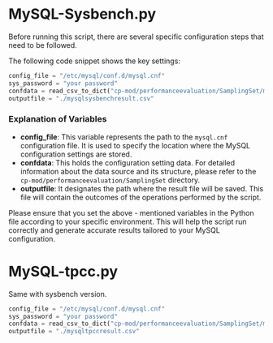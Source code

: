 # MySQL-Sysbench.py

Before running this script, there are several specific configuration steps that need to be followed.

The following code snippet shows the key settings:

```python
config_file = "/etc/mysql/conf.d/mysql.cnf"
sys_password = "your password"
confdata = read_csv_to_dict("cp-mod/performanceevaluation/SamplingSet/mysqltest.csv")
outputfile = "./mysqlsysbenchresult.csv"
```

### Explanation of Variables

- **config_file**: This variable represents the path to the `mysql.cnf` configuration file. It is used to specify the location where the MySQL configuration settings are stored.
- **confdata**: This holds the configuration setting data. For detailed information about the data source and its structure, please refer to the `cp-mod/performanceevaluation/SamplingSet` directory.
- **outputfile**: It designates the path where the result file will be saved. This file will contain the outcomes of the operations performed by the script.



Please ensure that you set the above - mentioned variables in the Python file according to your specific environment. This will help the script run correctly and generate accurate results tailored to your MySQL configuration.





# MySQL-tpcc.py

Same with sysbench version.

```python
config_file = "/etc/mysql/conf.d/mysql.cnf"
sys_password = "your password"
confdata = read_csv_to_dict("cp-mod/performanceevaluation/SamplingSet/mysqltest.csv")  
outputfile = "./mysqltpccresult.csv"
```